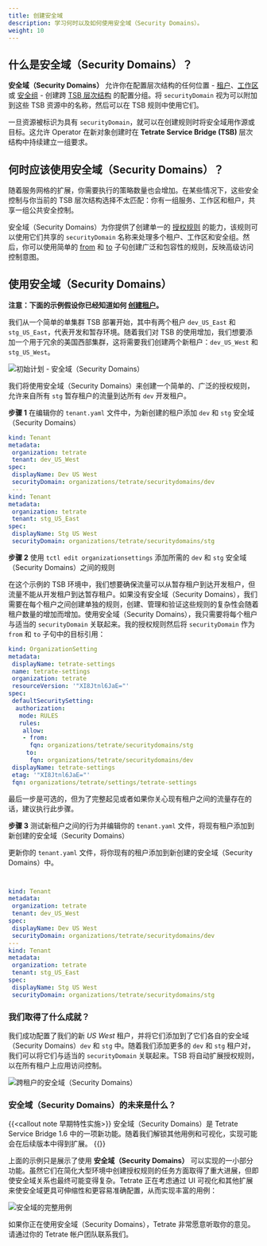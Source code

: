 ```yaml
---
title: 创建安全域
description: 学习何时以及如何使用安全域（Security Domains）。
weight: 10
---
```


## 什么是安全域（Security Domains）？

**安全域（Security Domains）** 允许你在配置层次结构的任何位置 - [租户](../../refs/tsb/v2/tenant#tetrateio-api-tsb-v2-tenant)、[工作区](../../refs/tsb/v2/workspace#tetrateio-api-tsb-v2-workspace) 或 [安全组](../../refs/tsb/security/v2/security-group#tetrateio-api-tsb-security-v2-group) - 创建跨 [TSB 层次结构](../../concepts/security#tenancy) 的配置分组。将 `securityDomain` 视为可以附加到这些 TSB 资源中的名称，然后可以在 TSB 规则中使用它们。

一旦资源被标识为具有 `securityDomain`，就可以在创建规则时将安全域用作源或目标。这允许 Operator 在新对象创建时在 **Tetrate Service Bridge (TSB)** 层次结构中持续建立一组要求。

## 何时应该使用安全域（Security Domains）？

随着服务网格的扩展，你需要执行的策略数量也会增加。在某些情况下，这些安全控制与你当前的 TSB 层次结构选择不太匹配：你有一组服务、工作区和租户，共享一组公共安全控制。

安全域（Security Domains）为你提供了创建单一的 [授权规则](../../refs/tsb/security/v2/security-setting#tetrateio-api-tsb-security-v2-authorizationrules) 的能力，该规则可以使用它们共享的 `securityDomain` 名称来处理多个租户、工作区和安全组。然后，你可以使用简单的 [from](../../refs/tsb/security/v2/security-setting#tetrateio-api-tsb-security-v2-rule-from) 和 [to](../../refs/tsb/security/v2/security-setting#tetrateio-api-tsb-security-v2-rule-to) 子句创建广泛和包容性的规则，反映高级访问控制意图。

## 使用安全域（Security Domains）

**注意：下面的示例假设你已经知道如何 [创建租户](../../quickstart/tenant)。**

我们从一个简单的单集群 TSB 部署开始，其中有两个租户 `dev_US_East` 和 `stg_US_East`，代表开发和暂存环境。随着我们对 TSB 的使用增加，我们想要添加一个用于冗余的美国西部集群，这将需要我们创建两个新租户：`dev_US_West` 和 `stg_US_West`。

![初始计划 - 安全域（Security Domains）](../../assets/howto/security-domains-1.png)

我们将使用安全域（Security Domains）来创建一个简单的、广泛的授权规则，允许来自所有 `stg` 暂存租户的流量到达所有 `dev` 开发租户。

**步骤 1** 在编辑你的 `tenant.yaml` 文件中，为新创建的租户添加 `dev` 和 `stg` 安全域（Security Domains）

```yaml
kind: Tenant
metadata:
 organization: tetrate
 tenant: dev_US_West
spec:
 displayName: Dev US West
 securityDomain: organizations/tetrate/securitydomains/dev
 ---
kind: Tenant
metadata:
 organization: tetrate
 tenant: stg_US_East
spec:
 displayName: Stg US West
 securityDomain: organizations/tetrate/securitydomains/stg
```

**步骤 2** 使用 `tctl edit organizationsettings` 添加所需的 `dev` 和 `stg` 安全域（Security Domains）之间的规则

在这个示例的 TSB 环境中，我们想要确保流量可以从暂存租户到达开发租户，但流量不能从开发租户到达暂存租户。如果没有安全域（Security Domains），我们需要在每个租户之间创建单独的规则，创建、管理和验证这些规则的复杂性会随着租户数量的增加而增加。使用安全域（Security Domains），我只需要将每个租户与适当的 `securityDomain` 关联起来。我的授权规则然后将 `securityDomain` 作为 `from` 和 `to` 子句中的目标引用：

```yaml
kind: OrganizationSetting
metadata:
 displayName: tetrate-settings
 name: tetrate-settings
 organization: tetrate
 resourceVersion: '"XI8Jtnl6JaE="'
spec:
 defaultSecuritySetting:
  authorization:
   mode: RULES
   rules:
    allow:
    - from:
      fqn: organizations/tetrate/securitydomains/stg
     to:
      fqn: organizations/tetrate/securitydomains/dev
 displayName: tetrate-settings
 etag: '"XI8Jtnl6JaE="'
 fqn: organizations/tetrate/settings/tetrate-settings
```

最后一步是可选的，但为了完整起见或者如果你关心现有租户之间的流量存在的话，建议执行此步骤。

**步骤 3** 测试新租户之间的行为并编辑你的 `tenant.yaml` 文件，将现有租户添加到新创建的安全域（Security Domains）

更新你的 `tenant.yaml` 文件，将你现有的租户添加到新创建的安全域（Security Domains）中。

```yaml


kind: Tenant
metadata:
 organization: tetrate
 tenant: dev_US_West
spec:
 displayName: Dev US West
 securityDomain: organizations/tetrate/securitydomains/dev
---
kind: Tenant
metadata:
 organization: tetrate
 tenant: stg_US_East
spec:
 displayName: Stg US West
 securityDomain: organizations/tetrate/securitydomains/stg
```

### 我们取得了什么成就？

我们成功配置了我们的新 *US West* 租户，并将它们添加到了它们各自的安全域（Security Domains）`dev` 和 `stg` 中。随着我们添加更多的 `dev` 和 `stg` 租户对，我们可以将它们与适当的 `securityDomain` 关联起来。TSB 将自动扩展授权规则，以在所有租户上应用访问控制。

![跨租户的安全域（Security Domains）](../../assets/howto/security-domains-2.png)

### 安全域（Security Domains）的未来是什么？

{{<callout note 早期特性实施>}}
安全域（Security Domains）是 Tetrate Service Bridge 1.6 中的一项新功能。随着我们解锁其他用例和可视化，实现可能会在后续版本中得到扩展。
{{</callout>}}

上面的示例只是展示了使用 **安全域（Security Domains）** 可以实现的一小部分功能。虽然它们在简化大型环境中创建授权规则的任务方面取得了重大进展，但即使安全域关系也最终可能变得复杂。Tetrate 正在考虑通过 UI 可视化和其他扩展来使安全域更具可伸缩性和更容易准确配置，从而实现丰富的用例：

![安全域的完整用例](../../assets/howto/security-domains-3.png)

如果你正在使用安全域（Security Domains），Tetrate 非常愿意听取你的意见。请通过你的 Tetrate 帐户团队联系我们。
